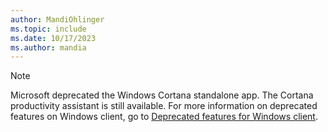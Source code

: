 ```yaml
---
author: MandiOhlinger
ms.topic: include
ms.date: 10/17/2023
ms.author: mandia
---
```


> [!NOTE]
> Microsoft deprecated the Windows Cortana standalone app. The Cortana productivity assistant is still available. For more information on deprecated features on Windows client, go to [Deprecated features for Windows client](/windows/whats-new/deprecated-features).
